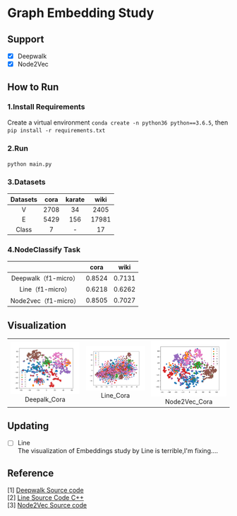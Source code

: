 # Graph Embedding Study
## Support
- [x] Deepwalk
- [x] Node2Vec

## How to Run
### 1.Install Requirements
Create a virtual environment `conda create -n python36 python==3.6.5`, then `pip install -r requirements.txt`

### 2.Run
`python main.py`

### 3.Datasets
| Datasets     | cora | karate | wiki  |
| :------:     | :--: | :----: | :---: |
|    V         | 2708 |   34   | 2405  |
|    E         | 5429 |  156   | 17981 |
|  Class       |  7   |   -    |  17   |

### 4.NodeClassify Task
|                      |  cora  |  wiki  |
| :------------------: | :----: | :----: |
| Deepwalk（f1-micro） | 0.8524 | 0.7131 |
|   Line（f1-micro）   | 0.6218 | 0.6262 |
| Node2vec（f1-micro） | 0.8505 | 0.7027 |

## Visualization
<table>
    <tr>
        <td ><center><img src="https://github.com/Deeachain/GraphEmbeddings/blob/master/output/visualization/deepwalk_cora_edges.png"><div align = "center">Deepalk_Cora</div></td>
        <td ><center><img src="https://github.com/Deeachain/GraphEmbeddings/blob/master/output/visualization/line_cora_edges.png"><div align = "center">Line_Cora</div></center></td>
        <td ><center><img src="https://github.com/Deeachain/GraphEmbeddings/blob/master/output/visualization/node2vec_cora_edges.png"><div align="center">Node2Vec_Cora</div></center></td>
    </tr>
</table>

## Updating
- [ ] Line  
The visualization of Embeddings study by Line is terrible,I'm fixing....

## Reference
[1] [Deepwalk Source code](https://github.com/phanein/deepwalk)  
[2] [Line Source Code C++](https://github.com/tangjianpku/LINE)  
[3] [Node2Vec Source code](https://github.com/aditya-grover/node2vec)  